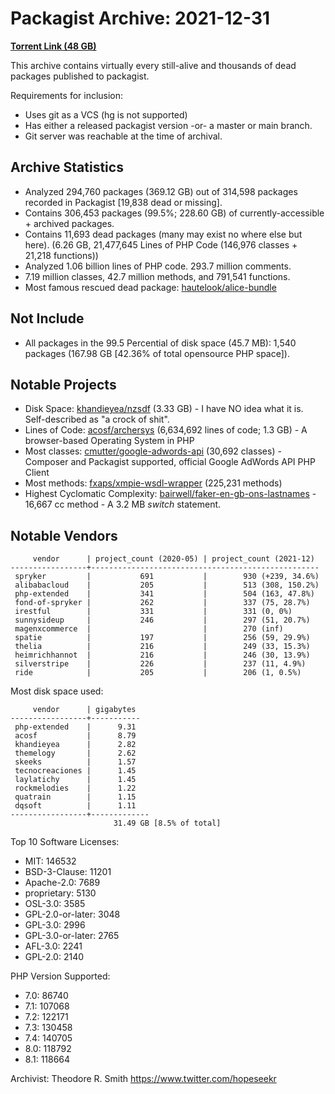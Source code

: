 # Packagist Archive: 2021-12-31

[**Torrent Link (48 GB)**]()

This archive contains virtually every still-alive and thousands of dead packages published to packagist.

Requirements for inclusion:

* Uses git as a VCS (hg is not supported)
* Has either a released packagist version -or- a master or main branch.
* Git server was reachable at the time of archival.

## Archive Statistics
* Analyzed 294,760 packages (369.12 GB) out of 314,598 packages recorded in Packagist [19,838 dead or missing].
* Contains 306,453 packages (99.5%; 228.60 GB) of currently-accessible + archived packages.
* Contains 11,693 dead packages (many may exist no where else but here). (6.26 GB, 21,477,645 Lines of PHP Code (146,976 classes + 21,218 functions))
* Analyzed 1.06 billion lines of PHP code. 293.7 million comments. 
* 7.19 million classes, 42.7 million methods, and 791,541 functions.
* Most famous rescued dead package: [hautelook/alice-bundle](https://packagist.org/packages/bettergist/hautelook-alice-bundle)

## Not Include
* All packages in the 99.5 Percential of disk space (45.7 MB): 1,540 packages (167.98 GB [42.36% of total opensource PHP space]).

## Notable Projects
* Disk Space: [khandieyea/nzsdf](https://github.com/khandieyea/nzsdf) (3.33 GB) - I have NO idea what it is. Self-described as "a crock of shit".
* Lines of Code: [acosf/archersys](https://github.com/CarnosOS/CarnosOS) (6,634,692 lines of code; 1.3 GB) - A browser-based Operating System in PHP
* Most classes: [cmutter/google-adwords-api](https://github.com/colinmutter/google-api-adwords-php) (30,692 classes) - Composer and Packagist supported, official Google AdWords API PHP Client
* Most methods: [fxaps/xmpie-wsdl-wrapper](https://github.com/fxaps/XMPie-WSDL-Wrapper) (225,231 methods)
* Highest Cyclomatic Complexity: [bairwell/faker-en-gb-ons-lastnames](bairwell/faker-en-gb-ons-lastnames) - 16,667 cc method - A 3.2 MB *switch* statement.

## Notable Vendors

```
     vendor      | project_count (2020-05) | project_count (2021-12)
-----------------+---------------------------------------------------
 spryker         |           691           |        930 (+239, 34.6%)
 alibabacloud    |           205           |        513 (308, 150.2%)
 php-extended    |           341           |        504 (163, 47.8%)
 fond-of-spryker |           262           |        337 (75, 28.7%)
 irestful        |           331           |        331 (0, 0%)
 sunnysideup     |           246           |        297 (51, 20.7%)
 magenxcommerce  |                         |        270 (inf)
 spatie          |           197           |        256 (59, 29.9%)
 thelia          |           216           |        249 (33, 15.3%)
 heimrichhannot  |           216           |        246 (30, 13.9%)
 silverstripe    |           226           |        237 (11, 4.9%)
 ride            |           205           |        206 (1, 0.5%)
```

Most disk space used:

```
     vendor      | gigabytes 
-----------------+-----------
 php-extended    |      9.31
 acosf           |      8.79
 khandieyea      |      2.82
 themelogy       |      2.62
 skeeks          |      1.57
 tecnocreaciones |      1.45
 laylatichy      |      1.45
 rockmelodies    |      1.22
 quatrain        |      1.15
 dqsoft          |      1.11
-----------------+-------------
                       31.49 GB [8.5% of total]
```

Top 10 Software Licenses:
   * MIT: 146532
   * BSD-3-Clause: 11201
   * Apache-2.0: 7689
   * proprietary: 5130
   * OSL-3.0: 3585
   * GPL-2.0-or-later: 3048
   * GPL-3.0: 2996
   * GPL-3.0-or-later: 2765
   * AFL-3.0: 2241
   * GPL-2.0: 2140

PHP Version Supported:
   * 7.0:  86740
   * 7.1: 107068
   * 7.2: 122171
   * 7.3: 130458
   * 7.4: 140705
   * 8.0: 118792
   * 8.1: 118664

Archivist: Theodore R. Smith <https://www.twitter.com/hopeseekr>
